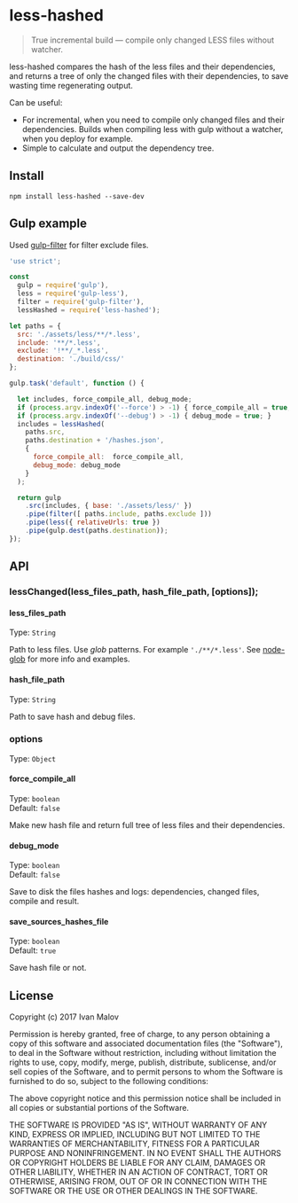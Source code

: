 # less-hashed
> True incremental build — compile only changed LESS files without watcher.

less-hashed compares the hash of the less files and their dependencies, and returns a tree of only the changed files with their dependencies, to save wasting time regenerating output.

Can be useful:
* For incremental, when you need to compile only changed files and their dependencies. Builds when compiling less with gulp without a watcher, when you deploy for example.
* Simple to calculate and output the dependency tree.


## Install
```
npm install less-hashed --save-dev
```

## Gulp example
Used [gulp-filter](https://github.com/sindresorhus/gulp-filter) for filter exclude files.
```javascript
'use strict';

const
  gulp = require('gulp'),
  less = require('gulp-less'),
  filter = require('gulp-filter'),
  lessHashed = require('less-hashed');

let paths = {
  src: './assets/less/**/*.less',
  include: '**/*.less',
  exclude: '!**/_*.less',
  destination: './build/css/'
};

gulp.task('default', function () {

  let includes, force_compile_all, debug_mode;
  if (process.argv.indexOf('--force') > -1) { force_compile_all = true; }
  if (process.argv.indexOf('--debug') > -1) { debug_mode = true; }
  includes = lessHashed(
    paths.src,
    paths.destination + '/hashes.json',
    {
      force_compile_all:  force_compile_all,
      debug_mode: debug_mode
    }
  );

  return gulp
    .src(includes, { base: './assets/less/' })
    .pipe(filter([ paths.include, paths.exclude ]))
    .pipe(less({ relativeUrls: true })
    .pipe(gulp.dest(paths.destination));
});
```
## API
### lessChanged(less_files_path, hash_file_path, [options]);

#### less_files_path
Type: `String`

Path to less files. Use *glob* patterns. For example `'./**/*.less'`. See [node-glob](https://github.com/isaacs/node-glob) for more info and examples.

#### hash_file_path
Type: `String`

Path to save hash and debug files.

### options
Type: `Object`

#### force_compile_all
Type: `boolean`  
Default: `false`

Make new hash file and return full tree of less files and their dependencies.

#### debug_mode
Type: `boolean`  
Default: `false`

Save to disk the files hashes and logs: dependencies, changed files, compile and result.

#### save_sources_hashes_file
Type: `boolean`  
Default: `true`

Save hash file or not.

## License
Copyright (c) 2017 Ivan Malov

Permission is hereby granted, free of charge, to any person obtaining a copy of this software and associated documentation files (the "Software"), to deal in the Software without restriction, including without limitation the rights to use, copy, modify, merge, publish, distribute, sublicense, and/or sell copies of the Software, and to permit persons to whom the Software is furnished to do so, subject to the following conditions:

The above copyright notice and this permission notice shall be included in all copies or substantial portions of the Software.

THE SOFTWARE IS PROVIDED "AS IS", WITHOUT WARRANTY OF ANY KIND, EXPRESS OR IMPLIED, INCLUDING BUT NOT LIMITED TO THE WARRANTIES OF MERCHANTABILITY, FITNESS FOR A PARTICULAR PURPOSE AND NONINFRINGEMENT. IN NO EVENT SHALL THE AUTHORS OR COPYRIGHT HOLDERS BE LIABLE FOR ANY CLAIM, DAMAGES OR OTHER LIABILITY, WHETHER IN AN ACTION OF CONTRACT, TORT OR OTHERWISE, ARISING FROM, OUT OF OR IN CONNECTION WITH THE SOFTWARE OR THE USE OR OTHER DEALINGS IN THE SOFTWARE.
